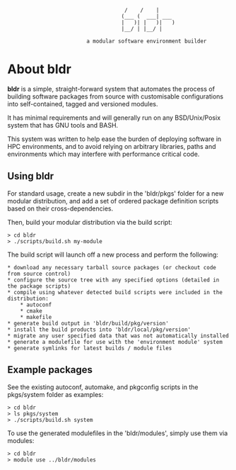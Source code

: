 
                                                         
                                         /    /    |     
                                        (___ (  ___| ___ 
                                        |   )| |   )|   )
                                        |__/ | |__/ |    
                                                         													
       						 a modular software environment builder


About **bldr**
==================

**bldr** is a simple, straight-forward system that automates the process of building software packages from source with customisable configurations into self-contained, tagged and versioned modules. 

It has minimal requirements and will generally run on any BSD/Unix/Posix system that has GNU tools and BASH.

This system was written to help ease the burden of deploying software in HPC environments, and to avoid relying on arbitrary libraries, paths and environments which may interfere with performance critical code.

Using **bldr**
------------------

For standard usage, create a new subdir in the 'bldr/pkgs' folder for a new modular distribution, and add a set of ordered package definition scripts based on their cross-dependencies.

Then, build your modular distribution via the build script:

    > cd bldr
    > ./scripts/build.sh my-module

The build script will launch off a new process and perform the following:
    
    * download any necessary tarball source packages (or checkout code from source control)
    * configure the source tree with any specified options (detailed in the package scripts)
    * compile using whatever detected build scripts were included in the distribution:   
        * autoconf
        * cmake
        * makefile
    * generate build output in 'bldr/build/pkg/version'
    * install the build products into 'bldr/local/pkg/version'
    * migrate any user specified data that was not automatically installed 
    * generate a modulefile for use with the 'environment module' system
    * generate symlinks for latest builds / module files

Example packages
------------------

See the existing autoconf, automake, and pkgconfig scripts in the pkgs/system folder as examples:

    > cd bldr
    > ls pkgs/system
    > ./scripts/build.sh system

To use the generated modulefiles in the 'bldr/modules', simply use them via modules:

    > cd bldr
    > module use ../bldr/modules





